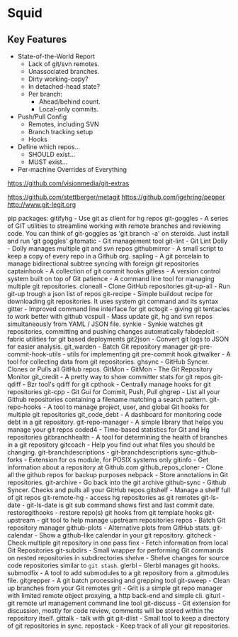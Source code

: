 # Squid

## Key Features

* State-of-the-World Report
    * Lack of git/svn remotes.
    * Unassociated branches.
    * Dirty working-copy?
    * In detached-head state?
    * Per branch:
        * Ahead/behind count.
        * Local-only commits.
* Push/Pull Config
    * Remotes, including SVN
    * Branch tracking setup
    * Hooks
* Define which repos...
    * SHOULD exist...
    * MUST exist...
* Per-machine Overrides of Everything

https://github.com/visionmedia/git-extras

https://github.com/stettberger/metagit
https://github.com/jgehring/pepper
http://www.git-legit.org

pip packages:
  gitifyhg                  - Use git as client for hg repos
  git-goggles               - A series of GIT utilities to streamline working with remote branches and reviewing code. You can think of git-goggles as 'git branch -a' on steroids. Just install and run 'git goggles'
  gitomatic                 - Git management tool
  git-lint                  - Git Lint
  Dolly                     - Dolly manages multiple git and svn repos
  githubmirror              - A small script to keep a copy of every repo in a Github org.
  sapling                   - A git porcelain to manage bidirectional subtree syncing with foreign git repositories
  captainhook               - A collection of git commit hooks
  gitless                   - A version control system built on top of Git
  patience                  - A command line tool for managing multiple git repositories.
  cloneall                  - Clone GitHub repositories
  git-up-all                - Run git-up trough a json list of repos
  git-recipe                - Simple buildout recipe for downloading git repositories. It uses system git command and its syntax
  gitter                    - Improved command line interface for git
  octogit                   - giving git tentacles to work better with github
  vcspull                   - Mass update git, hg and svn repos simultaneously from YAML / JSON file.
  synkie                    - Synkie watches git repositories, committing and pushing changes automatically
  fabdeploit                - fabric utilities for git based deployments
  git2json                  - Convert git logs to JSON for easier analysis.
  git_warden                - Batch Git repository manager
  git-pre-commit-hook-utils - utils for implementing git pre-commit hook
  gitwalker                 - A tool for collecting data from git repositories.
  ghsync                    - GitHub Syncer. Clones or Pulls all GitHub repos.
  GitMon                    - GitMon - The Git Repository Monitor
  git_credit                - A pretty way to show committer stats for git repos
  git-qdiff                 - Bzr tool's qdiff for git
  cpthook                   - Centrally manage hooks for git repositories
  git-cpp                   - Git Gui for Commit, Push, Pull
  ghgrep                    - List all your Github repositories containing a filename matching a search pattern.
  git-repo-hooks            - A tool to manage project, user, and global Git hooks for multiple git repositories
  git_code_debt             - A dashboard for monitoring code debt in a git repository.
  git-repo-manager          - A simple library that helps you manage your git repos
  coded4                    - Time-based statistics for Git and Hg repositories
  gitbranchhealth           - A tool for determining the health of branches in a git repository
  gitcoach                  - Help you find out what files you should be changing.
  git-branchdescriptions    - git-branchdescriptions
  sync-github-forks         - Extension for os module, for POSIX systems only
  gitinfo                   - Get information about a repository at Github.com
  github_repos_cloner       - Clone all the github repos for backup purposes
  nebpack                   - Store annotations in Git repositories.
  git-archive               - Go back into the git archive
  github-sync               - Github Syncer. Checks and pulls all your GitHub repos
  gitshelf                  - Manage a shelf full of git repos
  git-remote-hg             - access hg repositories as git remotes
  git-ls-date               - git-ls-date is git sub command shows first and last commit date.
  restoregithooks           - restore repo(s) git hooks from git template hooks
  git-upstream              - git tool to help manage upstream repositories
  repos                     - Batch Git repository manager
  github-plots              - Alternative plots from GitHub stats.
  git-calendar              - Show a github-like calendar in your git repository.
  gitcheck                  - Check multiple git repository in one pass
  finx                      - Fetch information from local Git Repositories
  git-subdirs               - Small wrapper for performing Git commands on nested repositories in subdirectories
  shelve                    - Shelve changes for source code repositories similar to `git stash`.
  glerbl                    - Glerbl manages git hooks.
  submodfix                 - A tool to add submodules to a git repository from a .gitmodules file.
  gitgrepper                - A git batch processing and grepping tool
  git-sweep                 - Clean up branches from your Git remotes
  grit                      - Grit is a simple git repo manager with limited remote object proxying, a http back-end and simple cli.
  giturl                    - git remote url management command line tool
  git-discuss               - Git extension for discussion, mostly for code review, comments will be stored within the repository itself.
  gittalk                   - talk with git
  git-dlist                 - Small tool to keep a directory of git repositories in sync.
  repostack                 - Keep track of all your git repositories.
